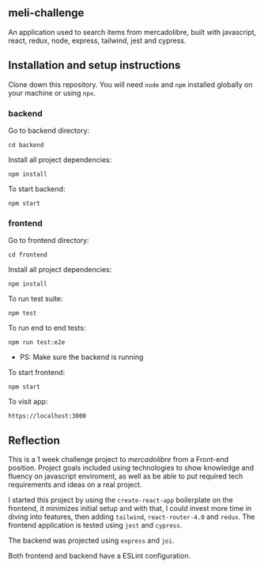 ## meli-challenge

An application used to search items from mercadolibre, built with javascript, react, redux, node, express, tailwind, jest and cypress.

## Installation and setup instructions

Clone down this repository. You will need `node` and `npm` installed globally on your machine or using `npx`.

### backend

Go to backend directory:

`cd backend`

Install all project dependencies:

`npm install`

To start backend:

`npm start`

### frontend

Go to frontend directory:

`cd frontend`

Install all project dependencies:

`npm install`

To run test suite:

`npm test`

To run end to end tests:

`npm run test:e2e`

- PS: Make sure the backend is running

To start frontend:

`npm start`

To visit app:

`https://localhost:3000`

## Reflection

This is a 1 week challenge project to *mercadolibre* from a Front-end position. Project goals included using technologies to show knowledge and fluency on javascript enviroment, as well as be able to put required tech requirements and ideas on a real project.

I started this project by using the `create-react-app` boilerplate on the frontend, it minimizes initial setup and with that, I could invest more time in diving into features, then adding `tailwind`, `react-router-4.0` and `redux`. The frontend application is tested using `jest` and `cypress`.

The backend was projected using `express` and `joi`.

Both frontend and backend have a ESLint configuration.
